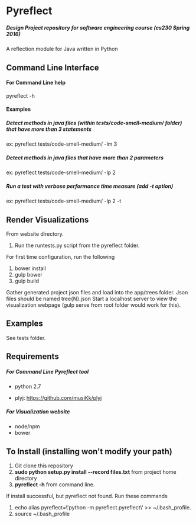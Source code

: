 


Pyreflect
===
##### Design Project repository for software engineering course (cs230 Spring 2016)

A reflection module for Java written in Python

**Command Line Interface**
---

#### For Command Line help

pyreflect -h
<!-- ./pyreflect -h -->

#### Examples

##### Detect methods in java files (within tests/code-smell-medium/ folder) that have more than 3 statements
ex: pyreflect tests/code-smell-medium/ -lm 3

##### Detect methods in java files that have more than 2 parameters
ex: pyreflect tests/code-smell-medium/ -lp 2

##### Run a test with verbose performance time measure (add -t option)
ex: pyreflect tests/code-smell-medium/ -lp 2 -t

<!-- # Website -->
Render Visualizations
---

From website directory.

1. Run the runtests.py script from the pyreflect folder.

For first time configuration, run the following

1. bower install
2. gulp bower
3. gulp build

Gather generated project json files and load into the app/trees folder.
Json files should be named tree{N}.json
Start a localhost server to view the visualization webpage (gulp serve from root folder would work for this).

Examples
---

See tests folder.


Requirements
---

##### For Command Line Pyreflect tool
<!-- http://modeling-languages.com/uml-tools/#python -->
* python 2.7
<!-- * scipy, numpy, matplotlib -->
* plyj: https://github.com/musiKk/plyj

##### For Visualization website

* node/npm
* bower
<!-- gulp -->


To Install (installing won't modify your path)
----------

1. Git clone this repository
2. **sudo python setup.py install --record files.txt** from project home directory
3. **pyreflect -h** from command line. 


If install successful, but pyreflect not found. Run these commands
1. echo alias pyreflect=\\'python -m pyreflect.pyreflect\\' >> ~/.bash_profile. 
2. source ~/.bash_profile